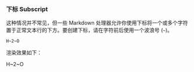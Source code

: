 ### 下标 Subscript

这种情况并不常见，但一些 Markdown 处理器允许你使用下标将一个或多个字符置于正常文本行的下方。要创建下标，请在字符前后使用一个波浪号 (`~`)。

```
H~2~O
```
渲染效果如下：

H~2~O